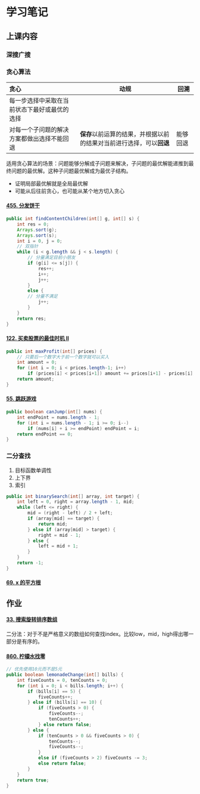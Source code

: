 # 学习笔记

## 上课内容

### 深搜广搜



### 贪心算法

| 贪心                                         | 动规                                                         | 回溯     |
| :------------------------------------------- | ------------------------------------------------------------ | -------- |
| 每一步选择中采取在当前状态下最好或最优的选择 |                                                              |          |
| 对每一个子问题的解决方案都做出选择不能回退   | **保存**以前运算的结果，并根据以前的结果对当前进行选择，可以**回退** | 能够回退 |

适用贪心算法的场景：问题能够分解成子问题来解决，子问题的最优解能递推到最终问题的最优解。这种子问题最优解成为最优子结构。

- 证明局部最优解就是全局最优解
- 可能从后往前贪心，也可能从某个地方切入贪心

#### [455. 分发饼干](https://leetcode-cn.com/problems/assign-cookies/)

```java
public int findContentChildren(int[] g, int[] s) {
    int res = 0;
    Arrays.sort(g);
    Arrays.sort(s);
    int i = 0, j = 0;
    // 双指针
    while (i < g.length && j < s.length) {
        // 分量满足目前小朋友
        if (g[i] <= s[j]) {
            res++;
            i++;
            j++;
        }
        else {
        // 分量不满足
            j++;
        }
    }
    return res;
}
```

#### [122. 买卖股票的最佳时机 II](https://leetcode-cn.com/problems/best-time-to-buy-and-sell-stock-ii/)

```java
public int maxProfit(int[] prices) {
    // 只要后一个数字大于前一个数字就可以买入
    int amount = 0;
    for (int i = 0; i < prices.length-1; i++) 
        if (prices[i] < prices[i+1]) amount += prices[i+1] - prices[i];
    return amount;
}
```

#### [55. 跳跃游戏](https://leetcode-cn.com/problems/jump-game/)

```java
public boolean canJump(int[] nums) {
    int endPoint = nums.length - 1;
    for (int i = nums.length - 1; i >= 0; i--)
        if (nums[i] + i >= endPoint) endPoint = i;
    return endPoint == 0;
}
```

### 二分查找

1. 目标函数单调性
2. 上下界
3. 索引

```java
public int binarySearch(int[] array, int target) {
    int left = 0, right = array.length - 1, mid;
    while (left <= right) {
        mid = (right - left) / 2 + left;
        if (array[mid] == target) {
            return mid;
        } else if (array[mid] > target) {
            right = mid - 1;
        } else {
            left = mid + 1;
        }
    }
    return -1;
}
```

#### [69. x 的平方根](https://leetcode-cn.com/problems/sqrtx/)



## 作业

#### [33. 搜索旋转排序数组](https://leetcode-cn.com/problems/search-in-rotated-sorted-array/)

二分法：对于不是严格意义的数组如何查找index。比较low，mid，high得出哪一部分是有序的。



#### [860. 柠檬水找零](https://leetcode-cn.com/problems/lemonade-change/)

```java
// 优先使用10元而不是5元
public boolean lemonadeChange(int[] bills) {
    int fiveCounts = 0, tenCounts = 0;
    for (int i = 0; i < bills.length; i++) {
        if (bills[i] == 5) {
            fiveCounts++;
        } else if (bills[i] == 10) {
            if (fiveCounts > 0) {
                fiveCounts--;
                tenCounts++;
            } else return false;
        } else {
            if (tenCounts > 0 && fiveCounts > 0) {
                tenCounts--;
                fiveCounts--;
            }
            else if (fiveCounts > 2) fiveCounts -= 3;
            else return false;
        }
    }
    return true;
}
```

